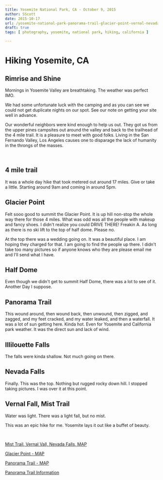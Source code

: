 ```yaml
---
title: Yosemite National Park, CA - October 9, 2015
author: SScott
date: 2015-10-17
url: /yosemite-national-park-panorama-trail-glacier-point-vernal-nevada-fall/
draft: true
tags: [ photography, yosemite, national park, hiking, california ]

---
```

# Hiking Yosemite, CA

## Rimrise and Shine

Mornings in Yosemite Valley are breathtaking. The weather was perfect IMO.

We had some unfortunate luck with the camping and as you can see we could not get duplicate nights on our spot. See our note on getting your site well in advance.

Our wonderful neighbors were kind enough to help us out. They got us from the upper pines campsites out around the valley and back to the trailhead of the 4 mile trail. It is a pleasure to meet with good folks. Living in the San Fernando Valley, Los Angeles causes one to disparage the lack of humanity in the throngs of the masses.

&nbsp;

## 4 mile trail

It was a whole day hike that took metered out around 17 miles. Give or take a little. Starting around 9am and coming in around 5pm.

## Glacier Point

Felt sooo good to summit the Glacier Point. It is up hill non-stop the whole way there for those 4 miles. What was odd was all the people with makeup and fancy shoes. I didn't realize you could DRIVE THERE! Freakin A. As long as there is no ski lift to the top of half dome. Please no.

At the top there was a wedding going on. It was a beautiful place. I am hoping they charged for that. I am going to find the people up there. I didn't take too many pictures so if anyone knows who they are please email me and I'll send what I have.

## Half Dome

Even though we didn't get to summit Half Dome, there was a lot to see of it. Another Day I suppose.

## Panorama Trail

This wound around, then wound back, then unwound, then zigged, and zagged, and my feet cracked, and my water leaked, and then a waterfall. It was a lot of sun getting here. Kinda hot. Even for Yosemite and California park weather. It was the direct sun and lack of wind.

## Illilouette Falls

The falls were kinda shallow. Not much going on there.

## Nevada Falls

Finally. This was the top. Nothing but rugged rocky down hill. I stopped taking pictures. I was over it at this point.

## Vernal Fall, Mist Trail

Water was light. There was a light fall, but no mist.

This was an epic hike for me. Yosemite lays it out like a buffet of beauty.

&nbsp;

<a href="http://www.everytrail.com/guide/the-mist-trail-vernal-and-nevada-falls/map" target="_blank">Mist Trail, Vernal Vall, Nevada Falls, MAP</a>

<a href="http://www.everytrail.com/guide/glacier-point" target="_blank">Glacier Point - MAP</a>

<a href="http://www.everytrail.com/guide/the-panorama-trail/map" target="_blank">Panorama Trail - MAP</a>

<a href="http://www.yosemitehikes.com/glacier-point-road/panorama-trail/panorama-trail.htm" target="_blank">Panorama Trail Information</a>
